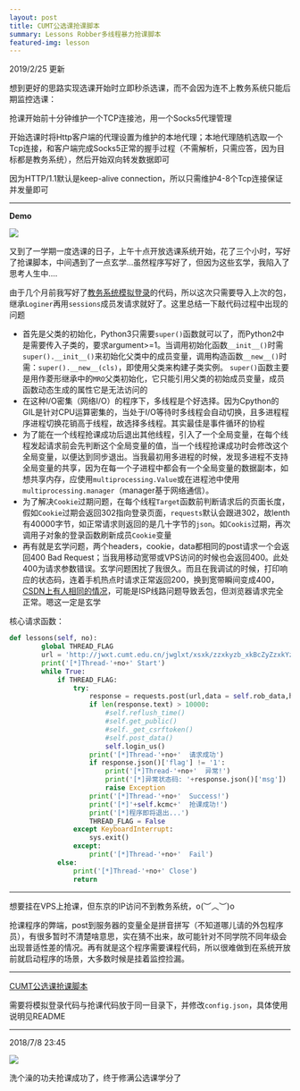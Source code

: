 ```yaml
---
layout: post
title: CUMT公选课抢课脚本
summary: Lessons Robber多线程暴力抢课脚本
featured-img: lesson
---
```


2019/2/25 更新

想到更好的思路实现选课开始时立即秒杀选课，而不会因为连不上教务系统只能后期监控选课：

抢课开始前十分钟维护一个TCP连接池，用一个Socks5代理管理

开始选课时将Http客户端的代理设置为维护的本地代理；本地代理随机选取一个Tcp连接，和客户端完成Socks5正常的握手过程（不需解析，只需应答，因为目标都是教务系统），然后开始双向转发数据即可

因为HTTP/1.1默认是keep-alive connection，所以只需维护4-8个Tcp连接保证并发量即可

***

**Demo**

![](https://upload-images.jianshu.io/upload_images/11356161-9d4ba3a89d6d8637.jpg?imageMogr2/auto-orient/strip%7CimageView2/2/w/1240)

又到了一学期一度选课的日子，上午十点开放选课系统开始，花了三个小时，写好了抢课脚本，中间遇到了一点玄学...虽然程序写好了，但因为这些玄学，我陷入了思考人生中....

由于几个月前我写好了[教务系统模拟登录](http://nemesisly.xyz/CUMT-analog-login/)的代码，所以这次只需要导入上次的包，继承`Loginer`再用`sessions`成员发请求就好了。这里总结一下敲代码过程中出现的问题

+ 首先是父类的初始化，Python3只需要`super()`函数就可以了，而Python2中是需要传入子类的，要求argument>=1。当调用初始化函数`__init__()`时需`super().__init__()`来初始化父类中的成员变量，调用构造函数`__new__()`时需：`super().__new__(cls)`，即使用父类来构建子类实例。 `super()`函数主要是用作菱形继承中的`MRO`父类初始化，它只能引用父类的初始成员变量，成员函数动态生成的属性它是无法访问的
+ 在这种I/O密集（网络I/O）的程序下，多线程是个好选择。因为Cpython的GIL是针对CPU运算密集的，当处于I/O等待时多线程会自动切换，且多进程程序进程切换花销高于线程，故选择多线程。其实最佳是事件循环的协程
+ 为了能在一个线程抢课成功后退出其他线程，引入了一个全局变量，在每个线程发起请求前会先判断这个全局变量的值，当一个线程抢课成功时会修改这个全局变量，以便达到同步退出。当我最初用多进程的时候，发现多进程不支持全局变量的共享，因为在每一个子进程中都会有一个全局变量的数据副本，如想共享内存，应使用`multiprocessing.Value`或在进程池中使用`multiprocessing.manager`（manager基于网络通信）。
+ 为了解决`Cookie`过期问题，在每个线程`Target`函数前判断请求后的页面长度，假如`Cookie`过期会返回302指向登录页面，`requests`默认会跟进302，故lenth有40000字节，如正常请求则返回的是几十字节的`json`。如`Cookis`过期，再次调用子对象的登录函数刷新成员`Cookie`变量
+ 再有就是玄学问题，两个headers，cookie，data都相同的post请求一个会返回400 Bad Request；当我用移动宽带或VPS访问的时候也会返回400。此处400为请求参数错误。玄学问题困扰了我很久。而且在我调试的时候，打印响应的状态码，连着手机热点时请求正常返回200，换到宽带瞬间变成400，[CSDN上有人相同的情况](https://bbs.csdn.net/topics/390131855)，可能是ISP线路问题导致丢包，但浏览器请求完全正常。嗯这一定是玄学

核心请求函数：

```python
def lessons(self, no):
        global THREAD_FLAG
        url = 'http://jwxt.cumt.edu.cn/jwglxt/xsxk/zzxkyzb_xkBcZyZzxkYzb.html?gnmkdm=N253512&su='+self.user
        print('[*]Thread-'+no+' Start')
        while True:
            if THREAD_FLAG:
                try:
                    response = requests.post(url,data = self.rob_data,headers = self.header_2,timeout = 5)
                    if len(response.text) > 10000:
                        #self.reflush_time()
                        #self.get_public()
                        #self._get_csrftoken()
                        #self.post_data()
                        self.login_us()
                    print('[*]Thread-'+no+'  请求成功')
                    if response.json()['flag'] != '1':
                        print('[*]Thread-'+no+'  异常!')
                        print('[*]异常状态码: '+response.json()['msg'])
                        raise Exception
                    print('[*]Thread-'+no+'  Success!')
                    print('[*]'+self.kcmc+'  抢课成功!')
                    print('[*]程序即将退出...')
                    THREAD_FLAG = False
                except KeyboardInterrupt:
                    sys.exit()
                except:
                    print('[*]Thread-'+no+'  Fail')
            else:
                print('[*]Thread-'+no+' Close')
                return
```

***

想要挂在VPS上抢课，但东京的IP访问不到教务系统，o(︶︿︶)o 

抢课程序的弊端，post到服务器的变量全是拼音拼写（不知道哪儿请的外包程序员），有很多暂时不清楚啥意思，实在猜不出来，故可能针对不同学院不同年级会出现普适性差的情况。再有就是这个程序需要课程代码，所以很难做到在系统开放前就启动程序的场景，大多数时候是挂着监控捡漏。

***

[CUMT公选课抢课脚本](https://github.com/EddieIvan01/Lessons_Robber)

需要将模拟登录代码与抢课代码放于同一目录下，并修改`config.json`，具体使用说明见README

***

2018/7/8  23:45

![](https://upload-images.jianshu.io/upload_images/11356161-f0b8307e59fd11e0.png?imageMogr2/auto-orient/strip%7CimageView2/2/w/1240)

洗个澡的功夫抢课成功了，终于修满公选课学分了
